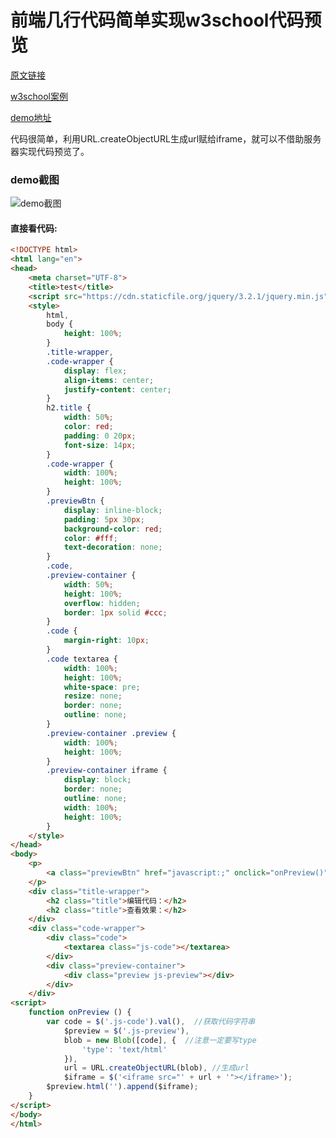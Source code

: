 # 前端几行代码简单实现w3school代码预览

[原文链接](https://denzel.netlify.com/js/simple_code_preview.html)

[w3school案例](http://www.w3school.com.cn/tiy/t.asp?f=html5_video_all)

[demo地址](https://xiaotianxia.github.io/demos-2017/%E4%BB%A3%E7%A0%81%E9%A2%84%E8%A7%88/test.html)

代码很简单，利用URL.createObjectURL生成url赋给iframe，就可以不借助服务器实现代码预览了。

### demo截图
![demo截图](https://user-gold-cdn.xitu.io/2017/11/4/b895b72865e7f026815fd9a0e29e7fac)

#### 直接看代码:

```html
<!DOCTYPE html>
<html lang="en">
<head>
    <meta charset="UTF-8">
    <title>test</title>
    <script src="https://cdn.staticfile.org/jquery/3.2.1/jquery.min.js" type="text/javascript"></script>
    <style>
        html,
        body {
            height: 100%;
        }
        .title-wrapper,
        .code-wrapper {
            display: flex;
            align-items: center;
            justify-content: center;
        }
        h2.title {
            width: 50%;
            color: red;
            padding: 0 20px;
            font-size: 14px;
        }
        .code-wrapper {
            width: 100%;
            height: 100%;
        }
        .previewBtn {
            display: inline-block;
            padding: 5px 30px;
            background-color: red;
            color: #fff;
            text-decoration: none;
        }
        .code,
        .preview-container {
            width: 50%;
            height: 100%;
            overflow: hidden;
            border: 1px solid #ccc;
        }
        .code {
            margin-right: 10px;
        }
        .code textarea {
            width: 100%;
            height: 100%;
            white-space: pre;
            resize: none;
            border: none;
            outline: none;
        }
        .preview-container .preview {
            width: 100%;
            height: 100%;
        }
        .preview-container iframe {
            display: block;
            border: none;
            outline: none;
            width: 100%;
            height: 100%;
        }
    </style>
</head>
<body>
    <p>
        <a class="previewBtn" href="javascript:;" onclick="onPreview()">预览</a>
    </p>
    <div class="title-wrapper">
        <h2 class="title">编辑代码：</h2>
        <h2 class="title">查看效果：</h2>
    </div>
    <div class="code-wrapper">
        <div class="code">
            <textarea class="js-code"></textarea>
        </div>
        <div class="preview-container">
            <div class="preview js-preview"></div>
        </div>
    </div>
<script>
    function onPreview () {
        var code = $('.js-code').val(),  //获取代码字符串
            $preview = $('.js-preview'), 
            blob = new Blob([code], {  //注意一定要写type
                'type': 'text/html'
            }),
            url = URL.createObjectURL(blob), //生成url
            $iframe = $('<iframe src="' + url + '"></iframe>');
        $preview.html('').append($iframe);
    }
</script>
</body>
</html>
```

<!-- <comment-tool></comment-tool> -->